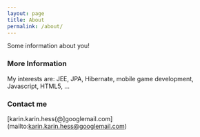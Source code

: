 ```yaml
---
layout: page
title: About
permalink: /about/
---
```


Some information about you!

### More Information

My interests are: JEE, JPA, Hibernate, mobile game development, Javascript, HTML5, ...

### Contact me

[karin.karin.hess{@]googlemail.com](mailto:karin.karin.hess@googlemail.com)

